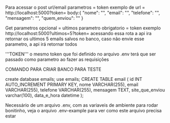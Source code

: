 Para acessar o post url/email
parametros = token
exemplo de url = http://localhost:5000?token=<seu token>
body:{
  "nome": "<nome de quem enviou email>",
  "email": "<email de quem enviou>",
  "telefone": "<telefone>",
  "mensagem": "<mensagem do email>",
  "quem_enviou": "<url do site que enviou o email>"
}

Get
parametros opcional = ultimos
parametro obrigatorio = token
exemplo http://localhost:5000?ultimos=5?token=<seu token>
acessando essa rota a api ira retornar os ultimos 5 emails salvos no banco, caso não envie esse parametro, a api irá retornar todos

'''TOKEN'''
o mesmo token que foi definido no arquivo .env terá que ser passado como parametro ao fazer as requisições

COMANDO PARA CRIAR BANCO PARA TESTE

create database emails;
use emails;
CREATE TABLE email (
  id INT AUTO_INCREMENT PRIMARY KEY,
  nome VARCHAR(255),
  email VARCHAR(255),
  telefone VARCHAR(255),
  mensagem TEXT,
  site_que_enviou varchar(100),
  data_e_hora datetime
);

Necessário de um arquivo .env, com as variaveis de ambiente para rodar bonitinho, veja o arquivo .env-example para ver como este arquivo precisa estar